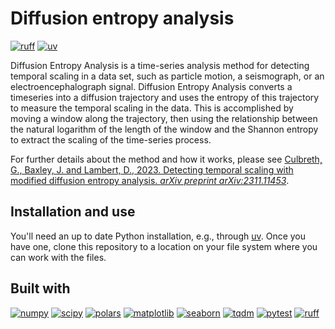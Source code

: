 # Diffusion entropy analysis

[![ruff](https://img.shields.io/endpoint?url=https://raw.githubusercontent.com/astral-sh/ruff/main/assets/badge/v2.json&style=flat-square&labelColor=393f46)](https://github.com/astral-sh/ruff)
[![uv](https://img.shields.io/endpoint?url=https://raw.githubusercontent.com/astral-sh/uv/main/assets/badge/v0.json&style=flat-square&labelColor=393f46)](https://github.com/astral-sh/uv)

Diffusion Entropy Analysis is a time-series analysis method for detecting temporal scaling in a data set, such as particle motion, a seismograph, or an electroencephalograph signal. Diffusion Entropy Analysis converts a timeseries into a diffusion trajectory and uses the entropy of this trajectory to measure the temporal scaling in the data. This is accomplished by moving a window along the trajectory, then using the relationship between the natural logarithm of the length of the window and the Shannon entropy to extract the scaling of the time-series process.

For further details about the method and how it works, please see [Culbreth, G., Baxley, J. and Lambert, D., 2023. Detecting temporal scaling with modified diffusion entropy analysis. _arXiv preprint arXiv:2311.11453_](https://arxiv.org/abs/2311.11453).

## Installation and use

You'll need an up to date Python installation, e.g., through [uv](https://docs.astral.sh/uv/#python-management). Once you have one, clone this repository to a location on your file system where you can work with the files.

## Built with

[![numpy](https://img.shields.io/badge/numpy-013243?style=for-the-badge&logo=numpy&logoColor=white)](https://numpy.org/)
[![scipy](https://img.shields.io/badge/scipy-8CAAE6?style=for-the-badge&logo=scipy&logoColor=white)](https://scipy.org/)
[![polars](https://img.shields.io/badge/polars-CD792C?style=for-the-badge&logo=polars&logoColor=white)](https://pola.rs/)
[![matplotlib](https://img.shields.io/badge/matplotlib-11557c?style=for-the-badge)](https://matplotlib.org/)
[![seaborn](https://img.shields.io/badge/seaborn-444876?style=for-the-badge&logo=graph&logoColor=white)](https://seaborn.pydata.org/)
[![tqdm](https://img.shields.io/badge/tqdm-FFC107?style=for-the-badge&logo=tqdm&logoColor=000000)](https://tqdm.github.io/)
[![pytest](https://img.shields.io/badge/pytest-%230A9EDC?style=for-the-badge&logo=pytest&logoColor=white)](https://docs.pytest.org/en/stable/)
[![ruff](https://img.shields.io/badge/ruff-D7FF64?style=for-the-badge&logo=ruff&logoColor=000000)](https://docs.astral.sh/ruff/)

